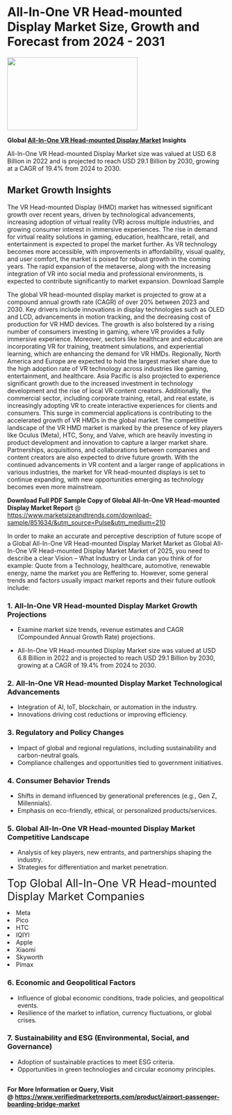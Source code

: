 <H1>All-In-One VR Head-mounted Display Market Size, Growth and Forecast from 2024 - 2031</H1><img class="aligncenter size-medium wp-image-584254" src="https://thirdeyenews.in/wp-content/uploads/2024/09/Global-Market-Research-300x168.jpeg" alt="" width="300" height="168" /><p><strong>Global&nbsp;<a href="https://www.marketsizeandtrends.com/download-sample/851634/&amp;utm_source=Pulse&amp;utm_medium=210">All-In-One VR Head-mounted Display Market</a> Insights</strong></p><p>All-In-One VR Head-mounted Display Market size was valued at USD 6.8 Billion in 2022 and is projected to reach USD 29.1 Billion by 2030, growing at a CAGR of 19.4% from 2024 to 2030.</p><p><h2>Market Growth Insights</h2> <p>The VR Head-mounted Display (HMD) market has witnessed significant growth over recent years, driven by technological advancements, increasing adoption of virtual reality (VR) across multiple industries, and growing consumer interest in immersive experiences. The rise in demand for virtual reality solutions in gaming, education, healthcare, retail, and entertainment is expected to propel the market further. As VR technology becomes more accessible, with improvements in affordability, visual quality, and user comfort, the market is poised for robust growth in the coming years. The rapid expansion of the metaverse, along with the increasing integration of VR into social media and professional environments, is expected to contribute significantly to market expansion. Download Sample </p> <p>The global VR head-mounted display market is projected to grow at a compound annual growth rate (CAGR) of over 20% between 2023 and 2030. Key drivers include innovations in display technologies such as OLED and LCD, advancements in motion tracking, and the decreasing cost of production for VR HMD devices. The growth is also bolstered by a rising number of consumers investing in gaming, where VR provides a fully immersive experience. Moreover, sectors like healthcare and education are incorporating VR for training, treatment simulations, and experiential learning, which are enhancing the demand for VR HMDs. Regionally, North America and Europe are expected to hold the largest market share due to the high adoption rate of VR technology across industries like gaming, entertainment, and healthcare. Asia Pacific is also projected to experience significant growth due to the increased investment in technology development and the rise of local VR content creators. Additionally, the commercial sector, including corporate training, retail, and real estate, is increasingly adopting VR to create interactive experiences for clients and consumers. This surge in commercial applications is contributing to the accelerated growth of VR HMDs in the global market. The competitive landscape of the VR HMD market is marked by the presence of key players like Oculus (Meta), HTC, Sony, and Valve, which are heavily investing in product development and innovation to capture a larger market share. Partnerships, acquisitions, and collaborations between companies and content creators are also expected to drive future growth. With the continued advancements in VR content and a larger range of applications in various industries, the market for VR head-mounted displays is set to continue expanding, with new opportunities emerging as technology becomes even more mainstream. </p><p><span class=""><strong>Download Full PDF Sample Copy of Global All-In-One VR Head-mounted Display Market Report</strong> @ <a href="https://www.marketsizeandtrends.com/download-sample/851634/&amp;utm_source=Pulse&amp;utm_medium=210" target="_blank">https://www.marketsizeandtrends.com/download-sample/851634/&amp;utm_source=Pulse&amp;utm_medium=210</a></span></p><p>In order to make an accurate and perceptive description of future scope of a Global&nbsp;All-In-One VR Head-mounted Display Market Market as Global&nbsp;All-In-One VR Head-mounted Display Market Market of 2025, you need to describe a clear Vision &ndash; What Industry or Linda can you think of for example: Quote from a Technology, healthcare, automotive, renewable energy, name the market you are Reffering to. However, some general trends and factors usually impact market reports and their future outlook include:</p><h3>1.&nbsp;<strong>All-In-One VR Head-mounted Display Market Growth Projections</strong></h3><ul><li>Examine market size trends, revenue estimates and CAGR (Compounded Annual Growth Rate) projections.</li><li><p>All-In-One VR Head-mounted Display Market size was valued at USD 6.8 Billion in 2022 and is projected to reach USD 29.1 Billion by 2030, growing at a CAGR of 19.4% from 2024 to 2030.</p></li></ul><h3>2.&nbsp;<strong>All-In-One VR Head-mounted Display Market Technological Advancements</strong></h3><ul><li>Integration of AI, IoT, blockchain, or automation in the industry.</li><li>Innovations driving cost reductions or improving efficiency.</li></ul><h3>3.&nbsp;<strong>Regulatory and Policy Changes</strong></h3><ul><li>Impact of global and regional regulations, including sustainability and carbon-neutral goals.</li><li>Compliance challenges and opportunities tied to government initiatives.</li></ul><h3>4.&nbsp;<strong>Consumer Behavior Trends</strong></h3><ul><li>Shifts in demand influenced by generational preferences (e.g., Gen Z, Millennials).</li><li>Emphasis on eco-friendly, ethical, or personalized products/services.</li></ul><h3>5.&nbsp;<strong>Global All-In-One VR Head-mounted Display Market Competitive Landscape</strong></h3><ul><li>Analysis of key players, new entrants, and partnerships shaping the industry.</li><li>Strategies for differentiation and market penetration.</li></ul><p data-pm-slice="1 1 []"><span style="color: inherit; font-family: inherit; font-size: 25px;">Top Global All-In-One VR Head-mounted Display Market Companies</span></p><div class="" data-test-id=""><p><li>Meta</li><li> Pico</li><li> HTC</li><li> IQIYI</li><li> Apple</li><li> Xiaomi</li><li> Skyworth</li><li> Pimax</li></p></div><h3>6.&nbsp;<strong>Economic and Geopolitical Factors</strong></h3><ul><li>Influence of global economic conditions, trade policies, and geopolitical events.</li><li>Resilience of the market to inflation, currency fluctuations, or global crises.</li></ul><h3>7.&nbsp;<strong>Sustainability and ESG (Environmental, Social, and Governance)</strong></h3><ul><li>Adoption of sustainable practices to meet ESG criteria.</li><li>Opportunities in green technologies and circular economy principles.</li></ul><h2><strong style="font-size: 14px;">For More Information or Query, Visit @&nbsp;</strong><a style="background-color: #ffffff; font-size: 14px;" href="https://www.marketsizeandtrends.com/report/all-in-one-vr-head-mounted-display-market/" target="_blank">https://www.verifiedmarketreports.com/product/airport-passenger-boarding-bridge-market</a></h2>

